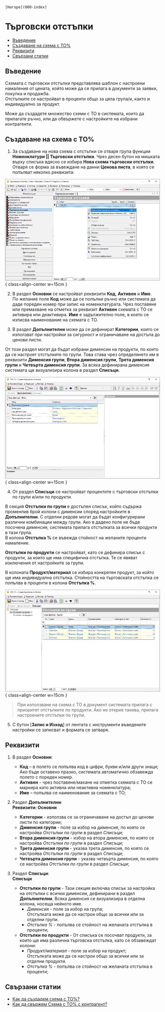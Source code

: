 ```{only} html
[Нагоре](000-index)
```

# Търговски отстъпки

- [Въведение](https://docs.unicontsoft.com/guide/erp/001-ref/001-nomenclatures/006-discount-schemes.html#id2)  
- [Създаване на схема с ТО%](https://docs.unicontsoft.com/guide/erp/001-ref/001-nomenclatures/006-discount-schemes.html#id3)  
- [Реквизити](https://docs.unicontsoft.com/guide/erp/001-ref/001-nomenclatures/006-discount-schemes.html#id4)  
- [Свързани статии](https://docs.unicontsoft.com/guide/erp/001-ref/001-nomenclatures/006-discount-schemes.html#id5)  

## **Въведение**

Схемата с търговски отстъпки представлява шаблон с настроени намаления от цената, който може да се прилага в документи за заявки, покупка и продажба.  
Отстъпките се настройват в проценти общо за цяла група/и, както и индивидуално за продукт.  

Може да създадете множество схеми с ТО в системата, които да прилагате ръчно, или да обвържете с настройките на избрани контрагенти.  

## **Създаване на схема с ТО%**

1) За създаване на нова схема с отстъпки се отваря група функции **Номенклатури || Търговски отстъпки**. Чрез десен бутон на мишката върху списъка вдясно се избира **Нова схема търговски отстъпки**. Отваря се форма за въвеждане на данни **Ценова листа**, в която се попълват няколко реквизита:  

![](906-discount-schemes1.png){ class=align-center w=15cm }

2) В раздел **Основни** се настройват реквизити **Код**, **Активен** и **Име**.  
По желание поле **Код** може да се попълни ръчно или системата да даде пореден номер при запис на номенклатурата. Чрез поставяне или премахване на отметка за реквизит **Активен** схемата с ТО се активира или деактивира. **Име** е задължително поле, в което се изписва наименование на схемата с ТО.  

3) В раздел **Допълнителни** може да се дефинират **Категории**, които се използват при настройки за сигурност и ограничаване на достъпа до ценови листи.  

От този раздел могат да бъдат избрани дименсии на продукти, по които да се настроят отстъпките по групи. Това става чрез определянето им в реквизити **Дименсия групи**, **Втора дименсия групи**, **Трета дименсия групи** и **Четвърта дименсия групи**. За всяка дефинирана дименсия системата ще визуализира колона в раздел **Списъци**.  

![](906-discount-schemes2.png){ class=align-center w=15cm }

4) От раздел **Списъци** се настройват процентите с търговски отстъпки по групи и/или по продукти.  

В секция **Отстъпки по групи** е достъпен списък, който съдържа променлив брой колони с дименсии според настройките в **Допълнителни**. С отделни редове могат да бъдат конфигурирани различни комбинации между групи. Ако в дадено поле не бъде посочена дименсия, системата прилага отстъпката за всички продукти в тази група.  
В колона **Отстъпка %** се въвежда стойност на желаните проценти намаление.  

**Отстъпки по продукти** се настройват, като се дефинира списък с продукти, за които ще има специфична отстъпка. Те се явяват изключения от настройките за групи.  

В колоната **Продукт/материал** се избира конкретен продукт, за който ще има индивидуална отстъпка. Стойността на търговската отстъпка се попълва в проценти в колона **Отстъпка %**.  

![](906-discount-schemes3.png){ class=align-center w=15cm }

> При използване на схема с ТО в документ системата прилага с приоритет отстъпките по продукти. Ако не открие такива, прилага настроените отстъпки по групи.  

5) С бутон [**Запис и Изход**] от лентата с инструменти въведените настройки се записват и формата се затваря.  

## **Реквизити**

1) В раздел **Основни**:  
   - **Код** – в полето се попълва код в цифри, букви и/или други знаци;  
   Ако бъде оставено празно, системата автоматично обзавежда полето с пореден номер.  
   - **Активен** - чрез поставяне/махане на отметка схемата с ТО се маркира като активна или неактивна номенклатура;  
   - **Име** – попълва се наименование за схемата с ТО;  

2) Раздел **Допълнителни**:  
   **Реквизити: Основни**  
   - **Категории** - използва се за ограничаване на достъп до ценови листи по категории;    
   - **Дименсия групи** - поле за избор на дименсия, по която се настройва *Отстъпки по групи* в раздел *Списъци*;  
   - **Втора дименсия групи** - избор на втора дименсия, по която се настройва *Отстъпки по групи* в раздел *Списъци*;  
   - **Трета дименсия групи** - указва трета дименсия, по която се настройва *Отстъпки по групи* в раздел *Списъци*;  
   - **Четвърта дименсия групи** - указва четвърта дименсия, по която се настройва *Отстъпки по групи* в раздел *Списъци*;  

3) Раздел **Списъци**:  
   **Списъци**  
   - **Отстъпки по групи** - Тази секция включва списък за настройка на отстъпки с всички дименсии,  дефинирани в раздел **Допълнителни**. Всяка дименсия се визуализира в отделна колона, носеща  нейното име.  
        - *Дименсия* - поле за избор на група;  
        Отстъпката може да се настрои общо за всички или за отделни групи.  
        - *Отстъпка %* - попълва се стойност на желаната отстъпка в проценти;  
   - **Отстъпки по продукти** - От списъка се посочват продукти, за които ще има различна търговска отстъпка, като се обзавеждат колони:     
        - *Продукт/материал* - поле за избор на продукт;  
        Отстъпката може да се настрои общо за всички или за отделни продукти.  
        - *Отстъпка %* - попълва се стойност на желаната отстъпка в проценти;  

## **Свързани статии**

- [Как да създадем схема с ТО%?](https://www.unicontsoft.com/cms/node/15)  
- [Как да свържем Схема с ТО% с контрагент?](https://www.unicontsoft.com/cms/node/67)